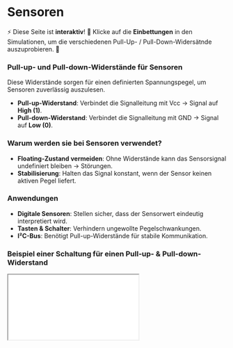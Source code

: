 # Sensoren
<div class="alert alert-success" role="alert">
<p>⚡ Diese Seite ist <strong>interaktiv</strong>! 🔧 Klicke auf die <strong>Einbettungen</strong> in den Simulationen, um die verschiedenen Pull-Up- / Pull-Down-Widersätnde auszuprobieren. 🚀</p>
</div>

### Pull-up- und Pull-down-Widerstände für Sensoren

Diese Widerstände sorgen für einen definierten Spannungspegel, um Sensoren zuverlässig auszulesen.

- **Pull-up-Widerstand**: Verbindet die Signalleitung mit Vcc → Signal auf **High (1)**.
- **Pull-down-Widerstand**: Verbindet die Signalleitung mit GND → Signal auf **Low (0)**.

### Warum werden sie bei Sensoren verwendet?

- **Floating-Zustand vermeiden**: Ohne Widerstände kann das Sensorsignal undefiniert bleiben → Störungen.
- **Stabilisierung**: Halten das Signal konstant, wenn der Sensor keinen aktiven Pegel liefert.

### Anwendungen

- **Digitale Sensoren**: Stellen sicher, dass der Sensorwert eindeutig interpretiert wird.
- **Tasten & Schalter**: Verhindern ungewollte Pegelschwankungen.
- **I²C-Bus**: Benötigt Pull-up-Widerstände für stabile Kommunikation.

### Beispiel einer Schaltung für einen Pull-up- & Pull-down-Widerstand

<iframe onload="resizeIframe(this)" src="/ITLernen/canvas/logikgatter/pullupdown.html"></iframe>
